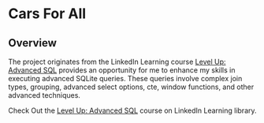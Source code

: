 # Cars For All

## Overview
The project originates from the LinkedIn Learning course [Level Up: Advanced SQL](https://www.linkedin.com/learning-login/share?account=67682169&forceAccount=false&redirect=https%3A%2F%2Fwww.linkedin.com%2Flearning%2Flevel-up-advanced-sql%3Ftrk%3Dshare_ent_url%26shareId%3D9O%252FewLWFS2Gq3qqKRz%252FDtA%253D%253D) provides an opportunity for me to enhance my skills in executing advanced SQLite queries. These queries involve complex join types, grouping, advanced select options, cte, window functions, and other advanced techniques.

Check Out the [Level Up: Advanced SQL](https://www.linkedin.com/learning-login/share?account=67682169&forceAccount=false&redirect=https%3A%2F%2Fwww.linkedin.com%2Flearning%2Flevel-up-advanced-sql%3Ftrk%3Dshare_ent_url%26shareId%3D9O%252FewLWFS2Gq3qqKRz%252FDtA%253D%253D) course on LinkedIn Learning library. 
